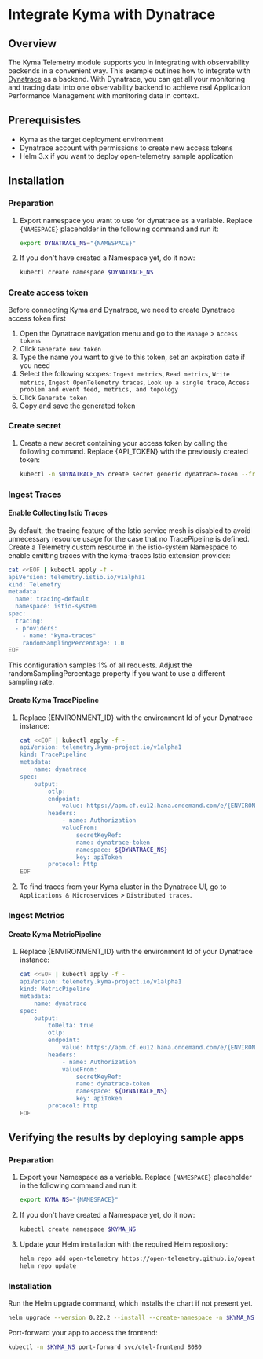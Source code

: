 # Integrate Kyma with Dynatrace

## Overview 

The Kyma Telemetry module supports you in integrating with observability backends in a convenient way. This example outlines how to integrate with [Dynatrace](https://www.dynatrace.com) as a backend. With Dynatrace, you can get all your monitoring and tracing data into one observability backend to achieve real Application Performance Management with monitoring data in context.

## Prerequisistes 

- Kyma as the target deployment environment
- Dynatrace account with permissions to create new access tokens
- Helm 3.x if you want to deploy open-telemetry sample application

## Installation

### Preparation

1. Export namespace you want to use for dynatrace as a variable. Replace `{NAMESPACE}` placeholder in the following command and run it:

    ```bash
    export DYNATRACE_NS="{NAMESPACE}"
    ```
1. If you don't have created a Namespace yet, do it now:
    ```bash
    kubectl create namespace $DYNATRACE_NS
    ```

### Create access token

Before connecting Kyma and Dynatrace, we need to create Dynatrace access token first

1. Open the Dynatrace navigation menu and go to the `Manage` > `Access tokens`
1. Click `Generate new token`
1. Type the name you want to give to this token, set an axpiration date if you need
1. Select the following scopes: `Ingest metrics`, `Read metrics`, `Write metrics`, `Ingest OpenTelemetry traces`, `Look up a single trace`, `Access problem and event feed, metrics, and topology`
1. Click `Generate token`
1. Copy and save the generated token

### Create secret

1. Create a new secret containing your access token by calling the following command. Replace {API_TOKEN} with the previously created token:
    ```bash
    kubectl -n $DYNATRACE_NS create secret generic dynatrace-token --from-literal="apiToken=Api-Token {API_TOKEN}"
    ```

### Ingest Traces

#### Enable Collecting Istio Traces

By default, the tracing feature of the Istio service mesh is disabled to avoid unnecessary resource usage for the case that no TracePipeline is defined. Create a Telemetry custom resource in the istio-system Namespace to enable emitting traces with the kyma-traces Istio extension provider:

```bash
cat <<EOF | kubectl apply -f -
apiVersion: telemetry.istio.io/v1alpha1
kind: Telemetry
metadata:
  name: tracing-default
  namespace: istio-system
spec:
  tracing:
  - providers:
    - name: "kyma-traces"
    randomSamplingPercentage: 1.0
EOF
```

This configuration samples 1% of all requests. Adjust the randomSamplingPercentage property if you want to use a different sampling rate.

#### Create Kyma TracePipeline

1. Replace {ENVIRONMENT_ID} with the environment Id of your Dynatrace instance:
    ```bash
    cat <<EOF | kubectl apply -f -
    apiVersion: telemetry.kyma-project.io/v1alpha1
    kind: TracePipeline
    metadata:
        name: dynatrace
    spec:
        output:
            otlp:
            endpoint:
                value: https://apm.cf.eu12.hana.ondemand.com/e/{ENVIRONMENT_ID}/api/v2/otlp
            headers:
                - name: Authorization
                valueFrom:
                    secretKeyRef:
                    name: dynatrace-token
                    namespace: ${DYNATRACE_NS}
                    key: apiToken
            protocol: http
    EOF
    ```
1. To find traces from your Kyma cluster in the Dynatrace UI, go to `Applications & Microservices` > `Distributed traces`.

### Ingest Metrics

#### Create Kyma MetricPipeline

1. Replace {ENVIRONMENT_ID} with the environment Id of your Dynatrace instance:
    ```bash
    cat <<EOF | kubectl apply -f -
    apiVersion: telemetry.kyma-project.io/v1alpha1
    kind: MetricPipeline
    metadata:
        name: dynatrace
    spec:
        output:
            toDelta: true
            otlp:
            endpoint:
                value: https://apm.cf.eu12.hana.ondemand.com/e/{ENVIRONMENT_ID}/api/v2/otlp
            headers:
                - name: Authorization
                valueFrom:
                    secretKeyRef:
                    name: dynatrace-token
                    namespace: ${DYNATRACE_NS}
                    key: apiToken
            protocol: http
    EOF
    ```

## Verifying the results by deploying sample apps

### Preparation

1. Export your Namespace as a variable. Replace `{NAMESPACE}` placeholder in the following command and run it:

    ```bash
    export KYMA_NS="{NAMESPACE}"
    ```
1. If you don't have created a Namespace yet, do it now:
    ```bash
    kubectl create namespace $KYMA_NS
    ```
1. Update your Helm installation with the required Helm repository:
    ```bash
    helm repo add open-telemetry https://open-telemetry.github.io/opentelemetry-helm-charts
    helm repo update
    ```

### Installation

Run the Helm upgrade command, which installs the chart if not present yet.
```bash
helm upgrade --version 0.22.2 --install --create-namespace -n $KYMA_NS otel open-telemetry/opentelemetry-demo -f ./sample-app/values.yaml
```

Port-forward your app to access the frontend:
```bash
kubectl -n $KYMA_NS port-forward svc/otel-frontend 8080
```
